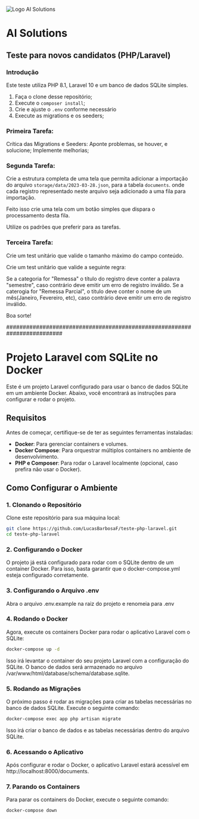 ![Logo AI Solutions](http://aisolutions.tec.br/wp-content/uploads/sites/2/2019/04/logo.png)

# AI Solutions

## Teste para novos candidatos (PHP/Laravel)

### Introdução

Este teste utiliza PHP 8.1, Laravel 10 e um banco de dados SQLite simples.

1. Faça o clone desse repositório;
1. Execute o `composer install`;
1. Crie e ajuste o `.env` conforme necessário
1. Execute as migrations e os seeders;

### Primeira Tarefa:

Crítica das Migrations e Seeders: Aponte problemas, se houver, e solucione; Implemente melhorias;

### Segunda Tarefa:

Crie a estrutura completa de uma tela que permita adicionar a importação do arquivo `storage/data/2023-03-28.json`, para a tabela `documents`. onde cada registro representado neste arquivo seja adicionado a uma fila para importação.

Feito isso crie uma tela com um botão simples que dispara o processamento desta fila.

Utilize os padrões que preferir para as tarefas.

### Terceira Tarefa:

Crie um test unitário que valide o tamanho máximo do campo conteúdo.

Crie um test unitário que valide a seguinte regra:

Se a categoria for "Remessa" o título do registro deve conter a palavra "semestre", caso contrário deve emitir um erro de registro inválido.
Se a caterogia for "Remessa Parcial", o titulo deve conter o nome de um mês(Janeiro, Fevereiro, etc), caso contrário deve emitir um erro de registro inválido.


Boa sorte!



#########################################################################

# Projeto Laravel com SQLite no Docker

Este é um projeto Laravel configurado para usar o banco de dados SQLite em um ambiente Docker. Abaixo, você encontrará as instruções para configurar e rodar o projeto.

## Requisitos

Antes de começar, certifique-se de ter as seguintes ferramentas instaladas:

- **Docker**: Para gerenciar containers e volumes.
- **Docker Compose**: Para orquestrar múltiplos containers no ambiente de desenvolvimento.
- **PHP e Composer**: Para rodar o Laravel localmente (opcional, caso prefira não usar o Docker).

## Como Configurar o Ambiente

### 1. Clonando o Repositório

Clone este repositório para sua máquina local:

```bash
git clone https://github.com/LucasBarbosaF/teste-php-laravel.git
cd teste-php-laravel
```

### 2. Configurando o Docker

O projeto já está configurado para rodar com o SQLite dentro de um container Docker. Para isso, basta garantir que o docker-compose.yml esteja configurado corretamente.

### 3. Configurando o Arquivo .env
Abra o arquivo .env.example na raiz do projeto e renomeia para .env

### 4. Rodando o Docker
Agora, execute os containers Docker para rodar o aplicativo Laravel com o SQLite:
```bash
docker-compose up -d
```

Isso irá levantar o container do seu projeto Laravel com a configuração do SQLite. O banco de dados será armazenado no arquivo /var/www/html/database/schema/database.sqlite.

### 5. Rodando as Migrações
O próximo passo é rodar as migrações para criar as tabelas necessárias no banco de dados SQLite. Execute o seguinte comando:
```bash
docker-compose exec app php artisan migrate
```
Isso irá criar o banco de dados e as tabelas necessárias dentro do arquivo SQLite.


### 6. Acessando o Aplicativo
Após configurar e rodar o Docker, o aplicativo Laravel estará acessível em http://localhost:8000/documents.

### 7. Parando os Containers
Para parar os containers do Docker, execute o seguinte comando:
```bash
docker-compose down
```


